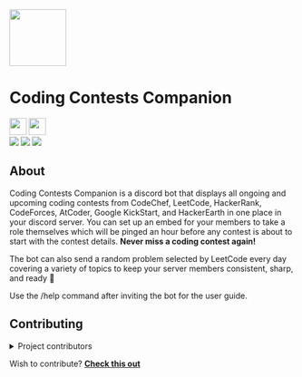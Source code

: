 <img src='https://i.imgur.com/3aNn4U4.png' height='100px'/>
<h1>Coding Contests Companion</h2>
<a href="https://discord.com/api/oauth2/authorize?client_id=1023627528860086332&permissions=268435456&scope=bot%20applications.commands"><img src = "https://img.shields.io/badge/Invite Bot-Page?style=flat&color=1CA2F1" height = 30px></a> <a href="https://discord.gg/9sDtq74DMn"><img src = "https://img.shields.io/badge/Support Server-Page?style=flat&color=1CA2F1" height = 30px></a>
<div align="left">
<img src="https://img.shields.io/github/repo-size/roshan1337d/coding-contests-companion?style=for-the-badge" />
<img src="https://img.shields.io/github/forks/roshan1337d/coding-contests-companion?style=for-the-badge" />
  <img src="https://img.shields.io/github/stars/roshan1337d/coding-contests-companion?color=p&style=for-the-badge" />
  </div>
  
## About

Coding Contests Companion is a discord bot that displays all ongoing and upcoming coding contests from CodeChef, LeetCode, HackerRank, CodeForces, AtCoder, Google KickStart, and HackerEarth in one place in your discord server. You can set up an embed for your members to take a role themselves which will be pinged an hour before any contest is about to start with the contest details. **Never miss a coding contest again!**

The bot can also send a random problem selected by LeetCode every day covering a variety of topics to keep your server members consistent, sharp, and ready 💪

Use the /help command after inviting the bot for the user guide.

## Contributing

<details>
<summary>Project contributors</summary>

### 

| | **Contribution**|
| --- | --- |
| [B4CKF1SH](https://github.com/B4CKF1SH) | Added support for AtCoder |
| [Taduri Saimahesh](https://github.com/saimaheshtaduri) | Added support for HackerEarth |
| [Swoyam Siddharth Nayak](https://github.com/swoyam2609) | Corrected available platform details |
| [Souvik Nayak](https://github.com/Souvik-Nayak) | Wrote the setup instructions |
| [Sahil Anower](https://github.com/SahilAnower) | Added support for Google KickStart |
| [DevilzzNikhil](https://github.com/DevilzzNikhil) | Added server joining message feature |

</details>

Wish to contribute? **[Check this out](CONTRIBUTING.md)**
